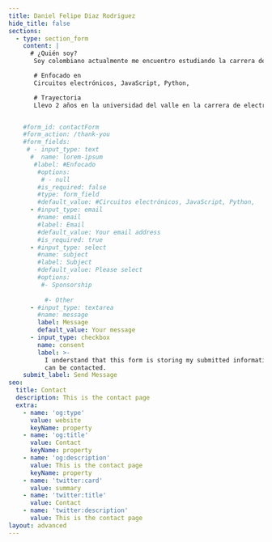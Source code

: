 ```yaml
---
title: Daniel Felipe Diaz Rodriguez
hide_title: false
sections:
  - type: section_form
    content: |
      # ¿Quién soy?
       Soy colombiano actualmente me encuentro estudiando la carrera de electrónica en la universidad del valle estando en la universidad conocí en mundo de la programación y decidí como ser más afondo este mundo así que comencé a estudiar programación en Platiz

       # Enfocado en
       Circuitos electrónicos, JavaScript, Python,

       # Trayectoria
       Llevo 2 años en la universidad del valle en la carrera de electrónica, enfocado en Platiz asiendo cursos y retos los cuales puedes observar en mi perfil de LinkedIn www.linkedin.com/in/daniel-felipe-diaz-rodriguez 


    #form_id: contactForm
    #form_action: /thank-you
    #form_fields:
     # - input_type: text
      #  name: lorem-ipsum
       #label: #Enfocado
        #options:
         # - null
        #is_required: false
        #type: form_field
        #default_value: #Circuitos electrónicos, JavaScript, Python, 
      - #input_type: email
        #name: email
        #label: Email
        #default_value: Your email address
        #is_required: true
      - #input_type: select
        #name: subject
        #label: Subject
        #default_value: Please select
        #options:
         #- Sponsorship
          
          #- Other
      - #input_type: textarea
        #name: message
        label: Message
        default_value: Your message
      - input_type: checkbox
        name: consent
        label: >-
          I understand that this form is storing my submitted information so I
          can be contacted.
    submit_label: Send Message
seo:
  title: Contact
  description: This is the contact page
  extra:
    - name: 'og:type'
      value: website
      keyName: property
    - name: 'og:title'
      value: Contact
      keyName: property
    - name: 'og:description'
      value: This is the contact page
      keyName: property
    - name: 'twitter:card'
      value: summary
    - name: 'twitter:title'
      value: Contact
    - name: 'twitter:description'
      value: This is the contact page
layout: advanced
---
```

